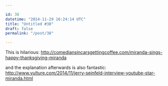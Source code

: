 ```yaml
---

id: 38
datetime: "2014-11-29 16:24:14 UTC"
title: "Untitled #38"
draft: false
permalink: "/post/38"

---
```


This is hilarious: http://comediansincarsgettingcoffee.com/miranda-sings-happy-thanksgiving-miranda

and the explanation afterwards is also fantastic: http://www.vulture.com/2014/11/jerry-seinfeld-interview-youtube-star-miranda.html

